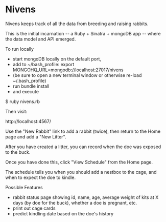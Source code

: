 Nivens
======

Nivens keeps track of all the data from breeding and raising rabbits.

This is the initial incarnation -- a Ruby + Sinatra + mongoDB app -- where the data model and API emerged.

To run locally

- start mongoDB locally on the default port,
- add to ~/bash_profile:  export MONGOHQ_URL=mongodb://localhost:27017/nivens
- (be sure to open a new terminal window or otherwise re-load ~/.bash_profile)
- run bundle install
- and execute

$ ruby nivens.rb

Then visit:

http://localhost:4567/

Use the "New Rabbit" link to add a rabbit (twice), then return to the Home page and add a "New Litter".

After you have created a litter, you can record when the doe was exposed to the buck.

Once you have done this, click "View Schedule" from the Home page.

The schedule tells you when you should add a nestbox to the cage, and when to expect the doe to kindle.

Possible Features

- rabbit status page showing id, name, age, average weight of kits at X days (by doe for the buck), whether a doe is pregnant, etc.
- print out cage cards
- predict kindling date based on the doe's history
